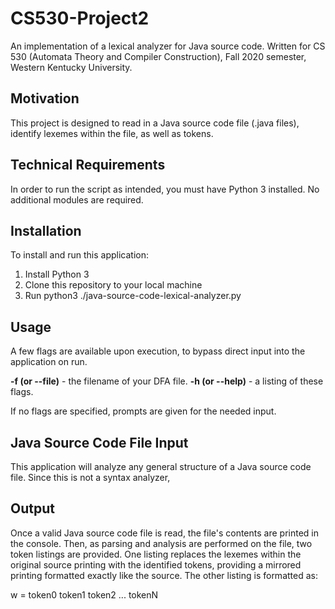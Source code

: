 # CS530-Project2
An implementation of a lexical analyzer for Java source code. Written for CS 530 (Automata Theory and Compiler Construction), Fall 2020 semester, Western Kentucky University.

## Motivation
This project is designed to read in a Java source code file (.java files), identify lexemes within the file, as well as tokens. 

## Technical Requirements
In order to run the script as intended, you must have Python 3 installed. No additional modules are required.

## Installation
To install and run this application:
1. Install Python 3
2. Clone this repository to your local machine
3. Run python3 ./java-source-code-lexical-analyzer.py

## Usage
A few flags are available upon execution, to bypass direct input into the application on run.

**-f (or --file)** - the filename of your DFA file.
**-h (or --help)** - a listing of these flags.

If no flags are specified, prompts are given for the needed input.

## Java Source Code File Input
This application will analyze any general structure of a Java source code file. Since this is not a syntax analyzer, 

## Output
Once a valid Java source code file is read, the file's contents are printed in the console. Then, as parsing and analysis are performed on the file, two token listings are provided. One listing replaces the lexemes within the original source printing with the identified tokens, providing a mirrored printing formatted exactly like the source. The other listing is formatted as:

w = token0 token1 token2 ... tokenN

